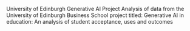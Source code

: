 University of Edinburgh Generative AI Project
Analysis of data from the University of Edinburgh Business School project titled: Generative AI in education: An analysis of student acceptance, uses and outcomes

